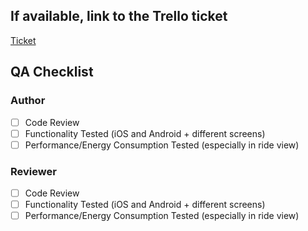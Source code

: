 ## If available, link to the Trello ticket

[Ticket](https://trello.com/b/z2vLn4ZK/priobikehh)

## QA Checklist

### Author

- [ ] Code Review
- [ ] Functionality Tested (iOS and Android + different screens)
- [ ] Performance/Energy Consumption Tested (especially in ride view)

### Reviewer

- [ ] Code Review
- [ ] Functionality Tested (iOS and Android + different screens)
- [ ] Performance/Energy Consumption Tested (especially in ride view)